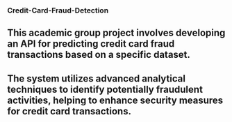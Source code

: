 ### Credit-Card-Fraud-Detection
## This academic group project involves developing an API for predicting credit card fraud transactions based on a specific dataset.
## The system utilizes advanced analytical techniques to identify potentially fraudulent activities, helping to enhance security measures for credit card transactions.
